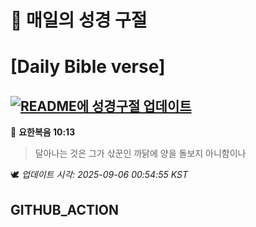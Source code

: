 # 🙏 매일의 성경 구절
# [Daily Bible verse]
## [![README에 성경구절 업데이트](https://github.com/DONGSUKA/first_test/actions/workflows/update-readme-bible.yml/badge.svg)](https://github.com/DONGSUKA/first_test/actions/workflows/update-readme-bible.yml)
<!-- START_BIBLE_VERSE -->
📖 **요한복음 10:13**
> 달아나는 것은 그가 삯꾼인 까닭에 양을 돌보지 아니함이나

🕊️ _업데이트 시각: 2025-09-06 00:54:55 KST_
  <!-- END_BIBLE_VERSE -->
## GITHUB_ACTION
